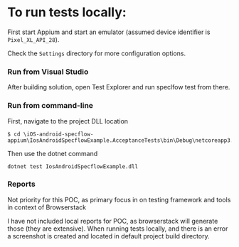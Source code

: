 ﻿

# To run tests locally:

First start Appium and start an emulator (assumed device identifier is `Pixel_XL_API_28`).

Check the `Settings` directory for more configuration options.

### Run from Visual Studio
After building solution, open Test Explorer and run speclfow test from there.

### Run from command-line
First, navigate to the project DLL location 
```
$ cd \iOS-android-specflow-appium\IosAndroidSpecflowExample.AcceptanceTests\bin\Debug\netcoreapp3.1
```
Then use the dotnet command

```
dotnet test IosAndroidSpecflowExample.dll
```

### Reports

Not priority for this POC, as primary focus in on testing framework and tools in context of Browserstack

I have not included local reports for POC, as browserstack will generate those (they are extensive).
When running tests locally, and there is an error a screenshot is created and located in default project build directory.